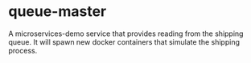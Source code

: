 # queue-master
A microservices-demo service that provides reading from the shipping
queue. It will spawn new docker containers that simulate the shipping
process.
